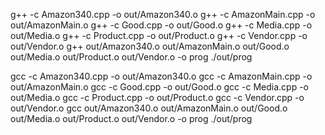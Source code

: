 g++ -c Amazon340.cpp -o out/Amazon340.o
g++ -c AmazonMain.cpp -o out/AmazonMain.o
g++ -c Good.cpp -o out/Good.o
g++ -c Media.cpp -o out/Media.o
g++ -c Product.cpp -o out/Product.o
g++ -c Vendor.cpp -o out/Vendor.o
g++ out/Amazon340.o out/AmazonMain.o out/Good.o out/Media.o out/Product.o out/Vendor.o -o prog
./out/prog

gcc -c Amazon340.cpp -o out/Amazon340.o
gcc -c AmazonMain.cpp -o out/AmazonMain.o
gcc -c Good.cpp -o out/Good.o
gcc -c Media.cpp -o out/Media.o
gcc -c Product.cpp -o out/Product.o
gcc -c Vendor.cpp -o out/Vendor.o
gcc out/Amazon340.o out/AmazonMain.o out/Good.o out/Media.o out/Product.o out/Vendor.o -o prog
./out/prog
